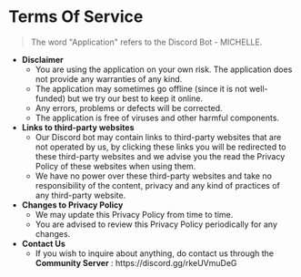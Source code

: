 # Terms Of Service

>The word "Application" refers to the Discord Bot - MICHELLE. 

<ul>
<li><b>Disclaimer</b>
<ul>
  <li>You are using the application on your own risk. The application does not provide any warranties of any kind.</li>
  <li>The application may sometimes go offline (since it is not well-funded) but we try our best to keep it online.</li>
  <li>Any errors, problems or defects will be corrected.</li>
  <li>The application is free of viruses and other harmful components.</li>
</ul>
</li>
<li><b>Links to third-party websites</b>
<ul>
  <li>Our Discord bot may contain links to third-party websites that are not operated by us, by clicking these links you will be redirected to these third-party websites and we advise you the read the Privacy Policy of these websites when using them.</li>
  <li>We have no power over these third-party websites and take no responsibility of the content, privacy and any kind of practices of any third-party website.
</ul>
</li>
<li><b>Changes to Privacy Policy</b>
<ul>
  <li>We may update this Privacy Policy from time to time.</li>
  <li>You are advised to review this Privacy Policy periodically for any changes.</li>
</ul>
</li>
<li><b>Contact Us</b>
<ul>
  <li>If you wish to inquire about anything, do contact us through the <strong>Community Server</strong> : https://discord.gg/rkeUVmuDeG</li>
</ul>
</li>
</ul>
